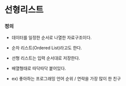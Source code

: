 # 선형리스트



### 정의

- 데이터를 일정한 순서로 나열한 자료구조이다. 

- 순차 리스트(Ordered List)라고도 한다.

- 선형 리스트는 입력 순서대로 저장한다.

- 배열형태로 따닥따닥 붙어있다.

- ex) 좋아하는 프로그래밍 언어 순위 / 연락을 가장 많이 한 친구


